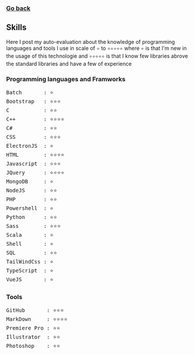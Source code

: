 ### [Go back](https://github.com/jasiukiewicztymon)

## Skills

Here I post my auto-evaluation about the knowledge of programming languages and tools I use in scale of ```⭐️``` to ```⭐️⭐️⭐️⭐️⭐️``` where ```⭐️``` is that I'm new in the usage of this technologie and ```⭐️⭐️⭐️⭐️⭐️``` is that I know few libraries abrove the standard libraries and have a few of experience

### Programming languages and Framworks

<pre>
Batch       : ⭐️
Bootstrap   : ⭐️⭐️⭐️
C           : ⭐️⭐️ 
C++         : ⭐️⭐️⭐️⭐️ 
C#          : ⭐️⭐️
CSS         : ⭐️⭐️⭐️
ElectronJS  : ⭐️
HTML        : ⭐️⭐️⭐️⭐️
Javascript  : ⭐️⭐️⭐️
JQuery      : ⭐️⭐️⭐️⭐️
MongoDB     : ⭐️
NodeJS      : ⭐️⭐️
PHP         : ⭐️⭐️
Powershell  : ⭐️
Python      : ⭐️⭐️
Sass        : ⭐️⭐️⭐️
Scala       : ⭐️
Shell       : ⭐️
SQL         : ⭐️⭐️
TailWindCss : ⭐️
TypeScript  : ⭐️
VueJS       : ⭐️
</pre>

### Tools

<pre>
GitHub       : ⭐️⭐️⭐️
MarkDown     : ⭐️⭐️⭐️⭐️
Premiere Pro : ⭐️⭐️
Illustrator  : ⭐️⭐️
Photoshop    : ⭐️⭐️
</pre>
